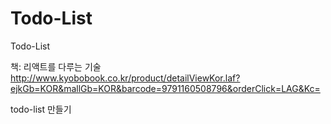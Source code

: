 # Todo-List
Todo-List

책: 리액트를 다루는 기술 http://www.kyobobook.co.kr/product/detailViewKor.laf?ejkGb=KOR&mallGb=KOR&barcode=9791160508796&orderClick=LAG&Kc=

todo-list 만들기

